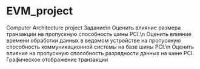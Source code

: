 # EVM_project
Computer Architecture project
Задание\n
Оценить влияние размера транзакции на пропускную способность шины PCI.\n
Оценить влияние времени обработки данных в ведомом устройстве на пропускную способность коммуникационной системы на базе шины PCI.\n
Оценить влияние на пропускную способность разрядности данных на шине PCI. Графическое отображение транзакции
